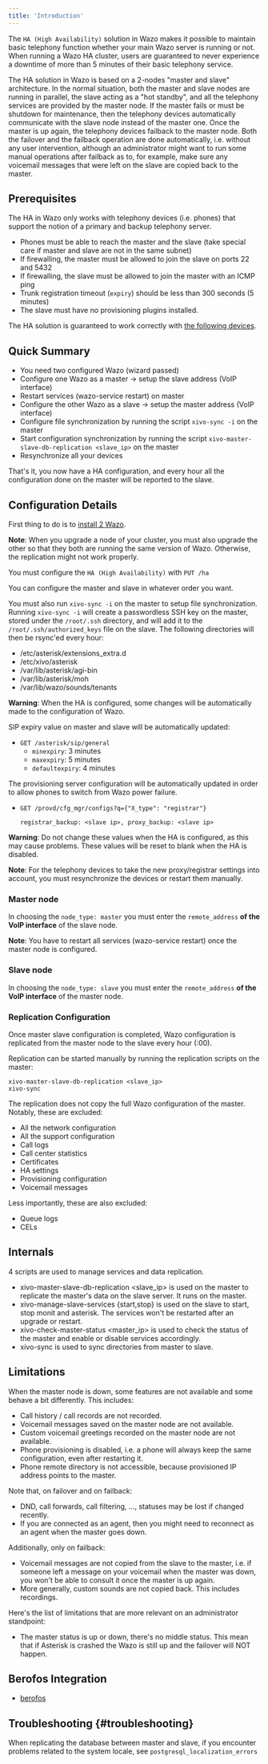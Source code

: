 ```yaml
---
title: 'Introduction'
---
```


The `HA (High Availability)` solution in Wazo makes it possible to maintain basic telephony function
whether your main Wazo server is running or not. When running a Wazo HA cluster, users are
guaranteed to never experience a downtime of more than 5 minutes of their basic telephony service.

The HA solution in Wazo is based on a 2-nodes "master and slave" architecture. In the normal
situation, both the master and slave nodes are running in parallel, the slave acting as a "hot
standby", and all the telephony services are provided by the master node. If the master fails or
must be shutdown for maintenance, then the telephony devices automatically communicate with the
slave node instead of the master one. Once the master is up again, the telephony devices failback to
the master node. Both the failover and the failback operation are done automatically, i.e. without
any user intervention, although an administrator might want to run some manual operations after
failback as to, for example, make sure any voicemail messages that were left on the slave are copied
back to the master.

## Prerequisites

The HA in Wazo only works with telephony devices (i.e. phones) that support the notion of a primary
and backup telephony server.

- Phones must be able to reach the master and the slave (take special care if master and slave are
  not in the same subnet)
- If firewalling, the master must be allowed to join the slave on ports 22 and 5432
- If firewalling, the slave must be allowed to join the master with an ICMP ping
- Trunk registration timeout (`expiry`) should be less than 300 seconds (5 minutes)
- The slave must have no provisioning plugins installed.

The HA solution is guaranteed to work correctly with
[the following devices](/uc-doc/administration/security#devices).

## Quick Summary

- You need two configured Wazo (wizard passed)
- Configure one Wazo as a master -> setup the slave address (VoIP interface)
- Restart services (wazo-service restart) on master
- Configure the other Wazo as a slave -> setup the master address (VoIP interface)
- Configure file synchronization by running the script `xivo-sync -i` on the master
- Start configuration synchronization by running the script
  `xivo-master-slave-db-replication <slave_ip>` on the master
- Resynchronize all your devices

That's it, you now have a HA configuration, and every hour all the configuration done on the master
will be reported to the slave.

## Configuration Details

First thing to do is to [install 2 Wazo](/uc-doc/installation).

**Note**: When you upgrade a node of your cluster, you must also upgrade the other so that they both
are running the same version of Wazo. Otherwise, the replication might not work properly.

You must configure the `HA (High Availability)` with `PUT /ha`

You can configure the master and slave in whatever order you want.

You must also run `xivo-sync -i` on the master to setup file synchronization. Running `xivo-sync -i`
will create a passwordless SSH key on the master, stored under the `/root/.ssh` directory, and will
add it to the `/root/.ssh/authorized_keys` file on the slave. The following directories will then be
rsync'ed every hour:

- /etc/asterisk/extensions_extra.d
- /etc/xivo/asterisk
- /var/lib/asterisk/agi-bin
- /var/lib/asterisk/moh
- /var/lib/wazo/sounds/tenants

**Warning**: When the HA is configured, some changes will be automatically made to the configuration
of Wazo.

SIP expiry value on master and slave will be automatically updated:

- `GET /asterisk/sip/general`
  - `minexpiry`: 3 minutes
  - `maxexpiry`: 5 minutes
  - `defaultexpiry`: 4 minutes

The provisioning server configuration will be automatically updated in order to allow phones to
switch from Wazo power failure.

- `GET /provd/cfg_mgr/configs?q={"X_type": "registrar"}`

  `registrar_backup: <slave ip>, proxy_backup: <slave ip>`

**Warning**: Do not change these values when the HA is configured, as this may cause problems. These
values will be reset to blank when the HA is disabled.

**Note**: For the telephony devices to take the new proxy/registrar settings into account, you must
resynchronize the devices or restart them manually.

### Master node

In choosing the `node_type: master` you must enter the `remote_address` **of the VoIP interface** of
the slave node.

**Note**: You have to restart all services (wazo-service restart) once the master node is
configured.

### Slave node

In choosing the `node_type: slave` you must enter the `remote_address` **of the VoIP interface** of
the master node.

### Replication Configuration

Once master slave configuration is completed, Wazo configuration is replicated from the master node
to the slave every hour (:00).

Replication can be started manually by running the replication scripts on the master:

```shell
xivo-master-slave-db-replication <slave_ip>
xivo-sync
```

The replication does not copy the full Wazo configuration of the master. Notably, these are
excluded:

- All the network configuration
- All the support configuration
- Call logs
- Call center statistics
- Certificates
- HA settings
- Provisioning configuration
- Voicemail messages

Less importantly, these are also excluded:

- Queue logs
- CELs

## Internals

4 scripts are used to manage services and data replication.

- xivo-master-slave-db-replication <slave_ip> is used on the master to replicate the master's data
  on the slave server. It runs on the master.
- xivo-manage-slave-services {start,stop} is used on the slave to start, stop monit and asterisk.
  The services won't be restarted after an upgrade or restart.
- xivo-check-master-status <master_ip> is used to check the status of the master and enable or
  disable services accordingly.
- xivo-sync is used to sync directories from master to slave.

## Limitations

When the master node is down, some features are not available and some behave a bit differently.
This includes:

- Call history / call records are not recorded.
- Voicemail messages saved on the master node are not available.
- Custom voicemail greetings recorded on the master node are not available.
- Phone provisioning is disabled, i.e. a phone will always keep the same configuration, even after
  restarting it.
- Phone remote directory is not accessible, because provisioned IP address points to the master.

Note that, on failover and on failback:

- DND, call forwards, call filtering, ..., statuses may be lost if changed recently.
- If you are connected as an agent, then you might need to reconnect as an agent when the master
  goes down.

Additionally, only on failback:

- Voicemail messages are not copied from the slave to the master, i.e. if someone left a message on
  your voicemail when the master was down, you won't be able to consult it once the master is up
  again.
- More generally, custom sounds are not copied back. This includes recordings.

Here's the list of limitations that are more relevant on an administrator standpoint:

- The master status is up or down, there's no middle status. This mean that if Asterisk is crashed
  the Wazo is still up and the failover will NOT happen.

## Berofos Integration

- [berofos](/uc-doc/high_availability/berofos)

## Troubleshooting {#troubleshooting}

When replicating the database between master and slave, if you encounter problems related to the
system locale, see `postgresql_localization_errors`
